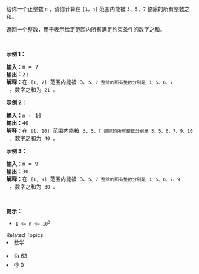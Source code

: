 <p>给你一个正整数 <code>n</code> ，请你计算在 <code>[1，n]</code> 范围内能被 <code>3</code>、<code>5</code>、<code>7</code> 整除的所有整数之和。</p>

<p>返回一个整数，用于表示给定范围内所有满足约束条件的数字之和。</p>

<p>&nbsp;</p>

<p><strong>示例 1：</strong></p>

<pre><strong>输入：</strong>n = 7
<strong>输出：</strong>21
<strong>解释：</strong>在 <span><code>[1, 7]</code></span> 范围内能被 3、<span><code>5、</code></span><span><code>7 整除的所有整数分别是</code></span><span><code> 3、5、6、7</code></span> 。数字之和为 <span><code>21</code></span> 。
</pre>

<p><strong>示例 2：</strong></p>

<pre><strong>输入：</strong>n = 10
<strong>输出：</strong>40
<strong>解释：</strong>在 <span><code>[1, 10]</code></span> 范围内能被 3、<span><code>5、</code></span><span><code>7 整除的所有整数分别是</code></span><span><code> 3、5、6、7、9、10</code></span> 。数字之和为 <span><code>40</code></span> 。
</pre>

<p><strong>示例 3：</strong></p>

<pre><strong>输入：</strong>n = 9
<strong>输出：</strong>30
<strong>解释：</strong>在 <span><code>[1, 9]</code></span> 范围内能被 3、<span><code>5、</code></span><span><code>7 整除的所有整数分别是</code></span><span><code> 3、5、6、7、9</code></span> 。数字之和为 <span><code>30</code></span> 。
</pre>

<p>&nbsp;</p>

<p><strong>提示：</strong></p>

<ul> 
 <li><code>1 &lt;= n &lt;= 10<sup>3</sup></code></li> 
</ul>

<div><div>Related Topics</div><div><li>数学</li></div></div><br><div><li>👍 63</li><li>👎 0</li></div>